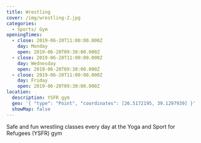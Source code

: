 ```yaml
---
title: Wrestling
cover: /img/wrestling-2.jpg
categories:
  - Sports/ Gym
openingTimes:
  - close: 2019-06-20T11:00:00.000Z
    day: Monday
    open: 2019-06-20T09:30:00.000Z
  - close: 2019-06-20T11:00:00.000Z
    day: Wednesday
    open: 2019-06-20T09:30:00.000Z
  - close: 2019-06-20T11:00:00.000Z
    day: Friday
    open: 2019-06-20T09:30:00.000Z
location:
  description: YSFR gym
  geo: '{ "type": "Point", "coordinates": [26.5172195, 39.1297939] }'
  showMap: false
---
```

Safe and fun wrestling classes every day at the Yoga and Sport for Refugees (YSFR) gym
